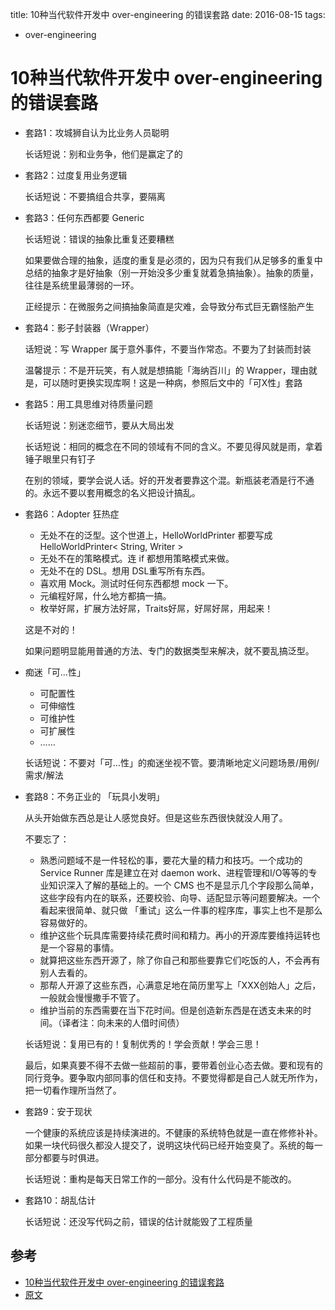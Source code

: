 title: 10种当代软件开发中 over-engineering 的错误套路
date: 2016-08-15
tags:
- over-engineering

# 10种当代软件开发中 over-engineering 的错误套路

* 套路1：攻城狮自认为比业务人员聪明

	长话短说：别和业务争，他们是赢定了的
	
* 套路2：过度复用业务逻辑

	长话短说：不要搞组合共享，要隔离
	
* 套路3：任何东西都要 Generic

	长话短说：错误的抽象比重复还要糟糕
	
	如果要做合理的抽象，适度的重复是必须的，因为只有我们从足够多的重复中总结的抽象才是好抽象（别一开始没多少重复就着急搞抽象）。抽象的质量，往往是系统里最薄弱的一环。 
	
	正经提示：在微服务之间搞抽象简直是灾难，会导致分布式巨无霸怪胎产生	

* 套路4：影子封装器（Wrapper）

	话短说：写 Wrapper 属于意外事件，不要当作常态。不要为了封装而封装

	温馨提示：不是开玩笑，有人就是想搞能「海纳百川」的 Wrapper，理由就是，可以随时更换实现库啊！这是一种病，参照后文中的「可X性」套路
	
* 套路5：用工具思维对待质量问题

	长话短说：别迷恋细节，要从大局出发
	
	长话短说：相同的概念在不同的领域有不同的含义。不要见得风就是雨，拿着锤子眼里只有钉子

	在别的领域，要学会说人话。好的开发者要靠这个混。新瓶装老酒是行不通的。永远不要以套用概念的名义把设计搞乱。		
	
* 套路6：Adopter 狂热症

	* 	无处不在的泛型。这个世道上，HelloWorldPrinter 都要写成 HelloWorldPrinter< String, Writer >
	* 	无处不在的策略模式。连 if 都想用策略模式来做。
	* 	无处不在的 DSL。想用 DSL重写所有东西。
	* 	喜欢用 Mock。测试时任何东西都想 mock 一下。
	* 	元编程好屌，什么地方都搞一搞。
	* 	枚举好屌，扩展方法好屌，Traits好屌，好屌好屌，用起来！
	
	这是不对的！
	
	如果问题明显能用普通的方法、专门的数据类型来解决，就不要乱搞泛型。
	
* 痴迷「可…性」

	* 可配置性
	* 可伸缩性
	* 可维护性
	* 可扩展性
	* ……	
	
	长话短说：不要对「可…性」的痴迷坐视不管。要清晰地定义问题场景/用例/需求/解法
	
* 套路8：不务正业的 「玩具小发明」

	从头开始做东西总是让人感觉良好。但是这些东西很快就没人用了。
	
	不要忘了：

	* 熟悉问题域不是一件轻松的事，要花大量的精力和技巧。一个成功的 Service Runner 库是建立在对 daemon work、进程管理和I/O等等的专业知识深入了解的基础上的。一个 CMS 也不是显示几个字段那么简单，这些字段有内在的联系，还要校验、向导、适配显示等问题要解决。一个看起来很简单、就只做 「重试」这么一件事的程序库，事实上也不是那么容易做好的。
	* 维护这些个玩具库需要持续花费时间和精力。再小的开源库要维持运转也是一个容易的事情。
	* 就算把这些东西开源了，除了你自己和那些要靠它们吃饭的人，不会再有别人去看的。
	* 那帮人开源了这些东西，心满意足地在简历里写上「XXX创始人」之后，一般就会慢慢撒手不管了。
	* 维护当前的东西需要在当下花时间。但是创造新东西是在透支未来的时间。（译者注：向未来的人借时间债）

	长话短说：复用已有的！复制优秀的！学会贡献！学会三思！

	最后，如果真要不得不去做一些超前的事，要带着创业心态去做。要和现有的同行竞争。要争取内部同事的信任和支持。不要觉得都是自己人就无所作为，把一切看作理所当然了。		
	
	
* 套路9：安于现状

	一个健康的系统应该是持续演进的。不健康的系统特色就是一直在修修补补。如果一块代码很久都没人提交了，说明这块代码已经开始变臭了。系统的每一部分都要与时俱进。
	
	长话短说：重构是每天日常工作的一部分。没有什么代码是不能改的。
	
* 套路10：胡乱估计

	长话短说：还没写代码之前，错误的估计就能毁了工程质量
			
		

## 参考

* [10种当代软件开发中 over-engineering 的错误套路](http://mp.weixin.qq.com/s?__biz=MzIxMzUzMjQ5MA==&mid=2247483651&idx=1&sn=44794b24c8240b48318ca66c694d240e&scene=0#wechat_redirect)
* [原文](https://medium.com/@rdsubhas/10-modern-software-engineering-mistakes-bc67fbef4fc8#.j1limd6we?sukey=3997c0719f151520439ff5b334099d828621114ad30ff36df8c14b16e23ea6b1a96f06cb339aeba31b1493609826ee1d)